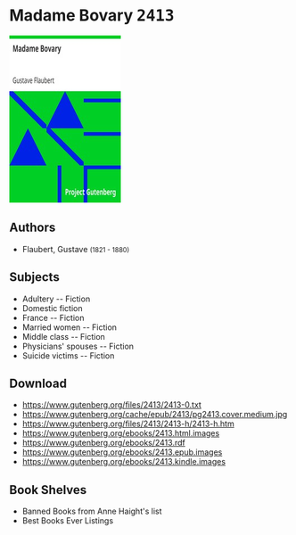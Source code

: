 # Madame Bovary <kbd>2413</kbd>

![](./cover.medium.jpg "")

## Authors


 - Flaubert, Gustave <small>(1821 - 1880)</small>

## Subjects


 - Adultery -- Fiction
 - Domestic fiction
 - France -- Fiction
 - Married women -- Fiction
 - Middle class -- Fiction
 - Physicians' spouses -- Fiction
 - Suicide victims -- Fiction

## Download


 - https://www.gutenberg.org/files/2413/2413-0.txt
 - https://www.gutenberg.org/cache/epub/2413/pg2413.cover.medium.jpg
 - https://www.gutenberg.org/files/2413/2413-h/2413-h.htm
 - https://www.gutenberg.org/ebooks/2413.html.images
 - https://www.gutenberg.org/ebooks/2413.rdf
 - https://www.gutenberg.org/ebooks/2413.epub.images
 - https://www.gutenberg.org/ebooks/2413.kindle.images

## Book Shelves


 - Banned Books from Anne Haight's list
 - Best Books Ever Listings
